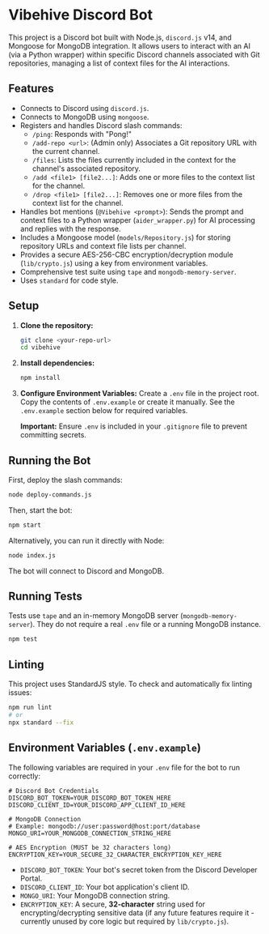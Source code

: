 # Vibehive Discord Bot

This project is a Discord bot built with Node.js, `discord.js` v14, and Mongoose for MongoDB integration. It allows users to interact with an AI (via a Python wrapper) within specific Discord channels associated with Git repositories, managing a list of context files for the AI interactions.

## Features

*   Connects to Discord using `discord.js`.
*   Connects to MongoDB using `mongoose`.
*   Registers and handles Discord slash commands:
    *   `/ping`: Responds with "Pong!"
    *   `/add-repo <url>`: (Admin only) Associates a Git repository URL with the current channel.
    *   `/files`: Lists the files currently included in the context for the channel's associated repository.
    *   `/add <file1> [file2...]`: Adds one or more files to the context list for the channel.
    *   `/drop <file1> [file2...]`: Removes one or more files from the context list for the channel.
*   Handles bot mentions (`@Vibehive <prompt>`): Sends the prompt and context files to a Python wrapper (`aider_wrapper.py`) for AI processing and replies with the response.
*   Includes a Mongoose model (`models/Repository.js`) for storing repository URLs and context file lists per channel.
*   Provides a secure AES-256-CBC encryption/decryption module (`lib/crypto.js`) using a key from environment variables.
*   Comprehensive test suite using `tape` and `mongodb-memory-server`.
*   Uses `standard` for code style.

## Setup

1.  **Clone the repository:**
    ```bash
    git clone <your-repo-url>
    cd vibehive
    ```

2.  **Install dependencies:**
    ```bash
    npm install
    ```

3.  **Configure Environment Variables:**
    Create a `.env` file in the project root. Copy the contents of `.env.example` or create it manually. See the `.env.example` section below for required variables.

    **Important:** Ensure `.env` is included in your `.gitignore` file to prevent committing secrets.

## Running the Bot

First, deploy the slash commands:

```bash
node deploy-commands.js
```

Then, start the bot:

```bash
npm start
```

Alternatively, you can run it directly with Node:
```bash
node index.js
```

The bot will connect to Discord and MongoDB.

## Running Tests

Tests use `tape` and an in-memory MongoDB server (`mongodb-memory-server`). They do not require a real `.env` file or a running MongoDB instance.

```bash
npm test
```

## Linting

This project uses StandardJS style. To check and automatically fix linting issues:

```bash
npm run lint
# or
npx standard --fix
```

## Environment Variables (`.env.example`)

The following variables are required in your `.env` file for the bot to run correctly:

```dotenv
# Discord Bot Credentials
DISCORD_BOT_TOKEN=YOUR_DISCORD_BOT_TOKEN_HERE
DISCORD_CLIENT_ID=YOUR_DISCORD_APP_CLIENT_ID_HERE

# MongoDB Connection
# Example: mongodb://user:password@host:port/database
MONGO_URI=YOUR_MONGODB_CONNECTION_STRING_HERE

# AES Encryption (MUST be 32 characters long)
ENCRYPTION_KEY=YOUR_SECURE_32_CHARACTER_ENCRYPTION_KEY_HERE
```

*   `DISCORD_BOT_TOKEN`: Your bot's secret token from the Discord Developer Portal.
*   `DISCORD_CLIENT_ID`: Your bot application's client ID.
*   `MONGO_URI`: Your MongoDB connection string.
*   `ENCRYPTION_KEY`: A secure, **32-character** string used for encrypting/decrypting sensitive data (if any future features require it - currently unused by core logic but required by `lib/crypto.js`).